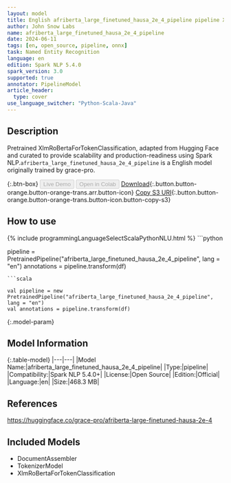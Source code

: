 ```yaml
---
layout: model
title: English afriberta_large_finetuned_hausa_2e_4_pipeline pipeline XlmRoBertaForTokenClassification from grace-pro
author: John Snow Labs
name: afriberta_large_finetuned_hausa_2e_4_pipeline
date: 2024-06-11
tags: [en, open_source, pipeline, onnx]
task: Named Entity Recognition
language: en
edition: Spark NLP 5.4.0
spark_version: 3.0
supported: true
annotator: PipelineModel
article_header:
  type: cover
use_language_switcher: "Python-Scala-Java"
---
```


## Description

Pretrained XlmRoBertaForTokenClassification, adapted from Hugging Face and curated to provide scalability and production-readiness using Spark NLP.`afriberta_large_finetuned_hausa_2e_4_pipeline` is a English model originally trained by grace-pro.

{:.btn-box}
<button class="button button-orange" disabled>Live Demo</button>
<button class="button button-orange" disabled>Open in Colab</button>
[Download](https://s3.amazonaws.com/auxdata.johnsnowlabs.com/public/models/afriberta_large_finetuned_hausa_2e_4_pipeline_en_5.4.0_3.0_1718130365197.zip){:.button.button-orange.button-orange-trans.arr.button-icon}
[Copy S3 URI](s3://auxdata.johnsnowlabs.com/public/models/afriberta_large_finetuned_hausa_2e_4_pipeline_en_5.4.0_3.0_1718130365197.zip){:.button.button-orange.button-orange-trans.button-icon.button-copy-s3}

## How to use



<div class="tabs-box" markdown="1">
{% include programmingLanguageSelectScalaPythonNLU.html %}
```python

pipeline = PretrainedPipeline("afriberta_large_finetuned_hausa_2e_4_pipeline", lang = "en")
annotations =  pipeline.transform(df)   

```
```scala

val pipeline = new PretrainedPipeline("afriberta_large_finetuned_hausa_2e_4_pipeline", lang = "en")
val annotations = pipeline.transform(df)

```
</div>

{:.model-param}
## Model Information

{:.table-model}
|---|---|
|Model Name:|afriberta_large_finetuned_hausa_2e_4_pipeline|
|Type:|pipeline|
|Compatibility:|Spark NLP 5.4.0+|
|License:|Open Source|
|Edition:|Official|
|Language:|en|
|Size:|468.3 MB|

## References

https://huggingface.co/grace-pro/afriberta-large-finetuned-hausa-2e-4

## Included Models

- DocumentAssembler
- TokenizerModel
- XlmRoBertaForTokenClassification